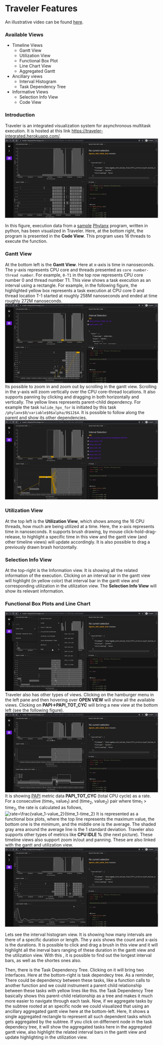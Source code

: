 Traveler Features
==========================

An illustrative video can be found [here](https://www.dropbox.com/s/hx3gjpbwnyrwkz5/TravelerIntro.mp4?dl=0).

### Available Views

- Timeline Views 
  - Gantt View
  - Utilization View
  - Functional Box Plot
  - Line Chart View
  - Aggregated Gantt
- Ancillary views
  - Interval Histogram
  - Task Dependency Tree
- Informative Views
  - Selection Info View
  - Code View

### Introduction
Traveler is an integrated visualization system for asynchronous multitask execution. It is hosted at this link https://traveler-integrated.herokuapp.com/. 
![Traveler Interface](01.png)

In this figure, execution data from a [sample](https://github.com/sayefsakin/halide_notes/blob/master/FinalRunWithHalide/sayef_halide_in.py) [Phylanx](https://github.com/STEllAR-GROUP/phylanx/) program, written in python, has been visualized in Traveler. Here, at the bottom right, the program is presented in the **Code View**. This program uses 16 threads to execute the function.

### Gantt View
At the bottom left is the **Gantt View**. Here at x-axis is time in nanoseconds. The y-axis represents CPU core and threads 
presented as `core number-thread number`. For example, `0-T1` in the top row represents CPU core number 0 and thread number T1. This view shows a task 
execution as an interval using a rectangle. For example, in the following figure, the highlighted yellow box represents a task execution at CPU core 0 
and thread location T-1 started at roughly 258M nanoseconds and ended at time roughly 272M nanoseconds.
![Gantt and Utilization View](03.png)
Its possible to zoom in and zoom out by scrolling in the gantt view. Scrolling in the y-axis will zoom vertically over the CPU core-thread locations. It 
also supports panning by clicking and dragging in both horizontally and vertically. The yellow lines represents parent-child dependency. For example the task `halide_hpx_for` is initiated by this task
`/phylanx$0/variable$0$alpha/0$12$4`. It is possible to follow along the parent and show its other dependencies.
![Gantt and Utilization View](04.png)

### Utilization View
At the top left is the **Utilization View**, which shows among the 16 CPU threads, how much are being utilized at a time. Here, the x-axis represents time
in nanoseconds. It supports brush drawing, by mouse click-hold-drag-release, to highlight a specific time in this view and the gantt view (and 
other timeline views) will update accordingly. It is also possible to drag a previously drawn brash horizontally.

### Selection Info View
At the top-right is the Information view. It is showing all the related information of the execution. Clicking on an interval bar in the gantt view will 
highlight (in yellow color) that interval bar in the gantt view and corresponding utilization in the utilization view. The **Selection Info View** will show 
its relevant information. 

### Functional Box Plots and Line Chart
![Gantt and Utilization View](05.png)
Traveler also has other types of views. Clicking on the hamburger menu in the left pane and then hovering over **OPEN VIEW** will show all the available views. 
Clicking on **PAPI->PAPI_TOT_CYC** will bring a new view at the bottom left (see the following figure).
![Functional Box Plots View](06.png)
It is showing [PAPI](https://tvm.apache.org/docs/how_to/profile/papi.html) metric data **PAPI_TOT_CYC** (total CPU cycle) as a rate. For a consecutive 
(time<sub>1</sub>, value<sub>1</sub>) and (time<sub>2</sub>, value<sub>2</sub>) pair where time<sub>1</sub> > time<sub>2</sub>, the rate is calculated as 
follows,
![rate=\frac{value_1-value_2}{time_1-time_2}](https://latex.codecogs.com/svg.image?rate=\frac{value_1-value_2}{time_1-time_2})
It is represented as a functional box plots, where the top line represents the maximum value, the bottom one is the minimum, and the middle one is the average. 
The shaded gray area around the average line is the 1 standard deviation. Traveler also supports other types of metrics like **CPU IDLE %** (the next picture). 
These timeline views also support zoom in/out and panning. These are also linked with the gantt and utilization view.
![Line Chart View](07.png)

Lets see the interval histogram view. It is showing how many intervals are there of a specific duration or length. The y axis shows the count and x-axis is the durations. It is possible to click and drag a brush in this view and it will highlight all the inerval bars ranging of these duration in the gantt view and the utilization view. With this , it is possible to find out the longest interval bars, as well as the shortes ones also.

Then, there is the Task Dependency Tree. Clicking on it will bring two interfaces. Here at the bottom-right is task dependecy tree. As a reminder, There could be dependency between these tasks, like a function calls to another function and we could instrument a parent child relationship between these tasks with yellow lines like this. the Task Dependency Tree basically shows this parent-child relationship as a tree and makes it much more easier to navigate through each task. Now, if we aggregate tasks by the subtree rooted at an specific node we could visualized that using an ancillary aggregated gantt view here at the bottom-left. Here, It shows a single aggregated rectangle to represent all such dependent tasks which gets aggregated by the subtree. If you click on differnent node in the task dependecy tree, it will show the aggregated tasks here in the aggregated gantt view, also highlight the related interval bars in the gantt view and update highlighting in the utilization view.

